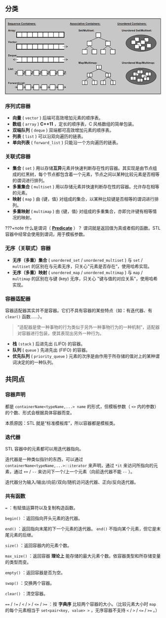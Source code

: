 ## 分类

![](images/container1.png)

### 序列式容器

-    **向量** ( `vector` ) 后端可高效增加元素的顺序表。
-    **数组** ( `array` ) **C++11** ，定长的顺序表，C 风格数组的简单包装。
-    **双端队列** ( `deque` ) 双端都可高效增加元素的顺序表。
-    **列表** ( `list` ) 可以沿双向遍历的链表。
-    **单向列表** ( `forward_list` ) 只能沿一个方向遍历的链表。

### 关联式容器

-    **集合** ( `set` ) 用以存储**互异**元素并快速判断存在性的容器。其实现是由节点组成的红黑树，每个节点都包含着一个元素，节点之间以某种比较元素是否相等的谓词进行排列。
-    **多重集合** ( `multiset` ) 用以存储元素并快速判断存在性的容器。允许存在相等的元素。
-    **映射** ( `map` ) 由 {键，值} 对组成的集合，以某种比较键是否相等的谓词进行排列。
-    **多重映射** ( `multimap` ) 由 {键，值} 对组成的多重集合，亦即允许键有相等情况的映射。

???+note 什么是谓词（ [**Predicate**](https://en.wikipedia.org/wiki/Predicate_(mathematical_logic)) ）？
    谓词就是返回值为真或者假的函数。STL容器中经常会使用到谓词，用于模板参数。

### 无序（关联式）容器

-    **无序（多重）集合** ( `unordered_set` / `unordered_multiset` ) 与 `set` / `multiset` 的区别在与元素无序，只关心”元素是否存在“，使用哈希实现。
-    **无序（多重）映射** ( `unordered_map` / `unordered_multimap` ) 与 `map` / `multimap` 的区别在与键 (key) 无序，只关心 "键与值的对应关系"，使用哈希实现。

### 容器适配器

容器适配器其实并不是容器。它们不具有容器的某些特点（如：有迭代器、有 `clear()` 函数……）。

> ”适配器是使一种事物的行为类似于另外一种事物行为的一种机制”，适配器对容器进行包装，使其表现出另外一种行为。

-    **栈**  `(stack` ) 后进先出 (LIFO) 的容器。
-    **队列** ( `queue` ) 先进先出 (FIFO) 的容器。
-    **优先队列** ( `priority_queue` ) 元素的次序是由作用于所存储的值对上的某种谓词决定的的一种队列。

## 共同点

### 容器声明

都是 `containerName<typeName,...> name` 的形式，但模板参数（ `<>` 内的参数）的个数、形式会根据具体容器而变。

本质原因：STL 就是“标准模板库”，所以容器都是模板类。

### 迭代器

STL 容器中的元素都可以用迭代器指向。

迭代器是一种类似指针的东西，可以通过 `containerName<typeName,...>::iterator` 来声明，通过 `*it` 来访问所指向的元素，通过 `++` / `--` 来访问下一个/上一个元素（向前迭代器不能 `--` ）。

迭代器分为输入/输出/向前/双向/随机访问迭代器、正向/反向迭代器。

### 共有函数

 `=` ：有赋值运算符以及复制构造函数。

 `begin()` ：返回指向开头元素的迭代器。

 `end()` ：返回指向末尾的下一个元素的迭代器。 `end()` 不指向某个元素，但它是末尾元素的后继。

 `size()` ：返回容器内的元素个数。

 `max_size()` ：返回容器 **理论上** 能存储的最大元素个数。依容器类型和所存储变量的类型而变。

 `empty()` ：返回容器是否为空。

 `swap()` ：交换两个容器。

 `clear()` ：清空容器。

 `==` / `!=` / `<` / `>` / `<=` / `>=` ：按 **字典序** 比较两个容器的大小。（比较元素大小时 `map` 的每个元素相当于 `set<pair<key, value> >` ，无序容器不支持 `<` / `>` / `<=` / `>=` 。）
